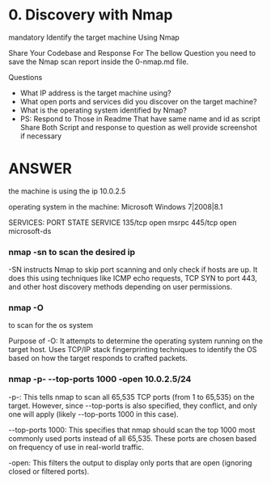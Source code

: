 # 0. Discovery with Nmap
mandatory
Identify the target machine Using Nmap

Share Your Codebase and Response For The bellow Question you need to save the Nmap scan report inside the 0-nmap.md file.

Questions

- What IP address is the target machine using?
- What open ports and services did you discover on the target machine?
- What is the operating system identified by Nmap?
- PS: Respond to Those in Readme That have same name and id as script Share Both Script and response to question as well provide screenshot if necessary

# ANSWER
the machine is using the ip 10.0.2.5 

operating system in the machine: Microsoft Windows 7|2008|8.1

SERVICES:
PORT    STATE SERVICE
135/tcp open  msrpc
445/tcp open  microsoft-ds

### nmap -sn  to scan the desired ip 
-SN instructs Nmap to skip port scanning and only check if hosts are up. It does this using techniques like ICMP echo requests, TCP SYN to port 443, and other host discovery methods depending on user permissions.

### nmap -O 
to scan for the os system 

Purpose of -O:
It attempts to determine the operating system running on the target host.
Uses TCP/IP stack fingerprinting techniques to identify the OS based on how the target responds to crafted packets.


### nmap -p- --top-ports 1000 -open 10.0.2.5/24

-p-: This tells nmap to scan all 65,535 TCP ports (from 1 to 65,535) on the target. However, since --top-ports is also specified, they conflict, and only one will apply (likely --top-ports 1000 in this case).

--top-ports 1000: This specifies that nmap should scan the top 1000 most commonly used ports instead of all 65,535. These ports are chosen based on frequency of use in real-world traffic.

-open: This filters the output to display only ports that are open (ignoring closed or filtered ports).
